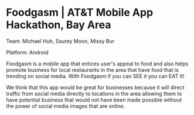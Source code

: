 Foodgasm | AT&T Mobile App Hackathon, Bay Area
============

Team: Michael Huh, Ssurey Moon, Missy Bur

Platform: Android

Foodgasm is a mobile app that entices user's appeal to food and also helps promote business for local restaurants in the area that have food that is trending on social media. With Foodgasm if you can SEE it you can EAT it!

We think that this app would be great for businesses because it will direct traffic from social media directly to locations in the area allowing them to have potential business that would not have been made possible without the power of social media images that are online. 
